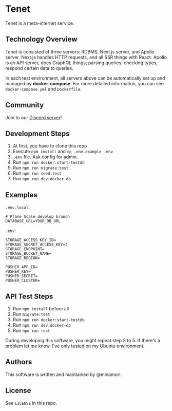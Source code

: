 # Tenet

Tenet is a meta-internet service.

## Technology Overview

Tenet is consisted of three servers: RDBMS, Next.js server, and Apollo server. Next.js handles HTTP requests, and all SSR things with React. Apollo is an API server, does GraphQL things; parsing queries, checking types, respond certain data to queries.

In each test environment, all servers above can be automatically set up and managed by **docker-compose**. For more detailed information, you can see `docker-compose.yml` and `Dockerfile`.

## Community

Join to our [Discord server](https://discord.gg/FFbNc55Hxf)!

## Development Steps

1. At first, you have to clone this repo
2. Execute `npm install` and `cp .env.example .env`
3. `.env` file. Ask config for admin.
4. Run `npm run docker:start-testdb`
5. Run `npm run migrate:test`
6. Run `npm run seed:test`
7. Run `npm run dev:docker-db` 

## Examples

`.env.local`:

```
# Plane Scale develop branch
DATABASE_URL=YOUR_DB_URL
```

`.env`:
```
STORAGE_ACCESS_KEY_ID=
STORAGE_SECRET_ACCESS_KEY=t
STORAGE_ENDPOINT=
STORAGE_BUCKET_NAME=
STORAGE_REGION=

PUSHER_APP_ID=
PUSHER_KEY=
PUSHER_SECRET=
PUSHER_CLUSTER=
```

## API Test Steps

1. Run `npm install` before all
2. Run `migrate:test`
3. Run `npm run docker:start-testdb`
4. Run `npm run dev:docker-db`
5. Run `npm run test`

During developing this software, you might repeat step 3 to 5. If there's a problem let me know. I've only tested on my Ubuntu environment.

## Authors

This software is written and maintained by @minamorl.

## License

See `LICENSE` in this repo.
